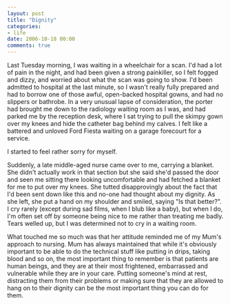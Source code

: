 ```yaml
---
layout: post
title: "Dignity"
categories:
- life
date: 2006-10-18 00:00
comments: true
---
```


<p>Last Tuesday morning, I was waiting in a wheelchair for a scan. I'd had a lot of pain in the night, and had been given a strong painkiller, so I felt fogged and dizzy, and worried about what the scan was going to show. I'd been admitted to hospital at the last minute, so I wasn't really fully prepared and had to borrow one of those awful, open-backed hospital gowns, and had no slippers or bathrobe. In a very unusual lapse of consideration, the porter had brought me down to the radiology waiting room as I was, and had parked me by the reception desk, where I sat trying to pull the skimpy gown over my knees and hide the catheter bag behind my calves. I felt like a battered and unloved Ford Fiesta waiting on a garage forecourt for a service.</p>

<p>I started to feel rather sorry for myself.</p>


<p>Suddenly, a late middle-aged nurse came over to me, carrying a blanket. She didn't actually work in that section but she said she'd passed the door and seen me sitting there looking uncomfortable and had fetched a blanket for me to put over my knees. She tutted disapprovingly about the fact that I'd been sent down like this and no-one had thought about my dignity. As she left, she put a hand on my shoulder and smiled, saying "Is that better?". I cry rarely (except during sad films, when I blub like a baby), but when I do, I'm often set off by someone being nice to me rather than treating me badly. Tears welled up, but I was determined not to cry in a waiting room.</p>

<p>What touched me so much was that her attitude reminded me of my Mum's approach to nursing. Mum has always maintained that while it's obviously important to be able to do the technical stuff like putting in drips, taking blood and so on, the most important thing to remember is that patients are human beings, and they are at their most frightened, embarrassed and vulnerable while they are in your care. Putting someone's mind at rest, distracting them from their problems or making sure that they are allowed to hang on to their dignity can be the most important thing you can do for them.</p>

